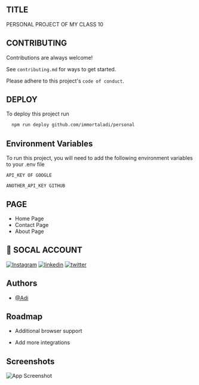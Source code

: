 
## TITLE
PERSONAL PROJECT OF MY CLASS 10
## CONTRIBUTING

Contributions are always welcome!

See `contributing.md` for ways to get started.

Please adhere to this project's `code of conduct`.


## DEPLOY

To deploy this project run

```bash
  npm run deploy github.com/immortaladi/personal
```


## Environment Variables

To run this project, you will need to add the following environment variables to your .env file

`API_KEY OF GOOGLE`

`ANOTHER_API_KEY GITHUB`


## PAGE

- Home Page
- Contact Page
- About Page 



## 🔗 SOCAL ACCOUNT
[![Instagram](https://img.shields.io/badge/instagram-4C1F7A?style=for-the-badge&logo=instagram&logoColor=blac)](https://www.instagram.com/adi.bxr)
[![linkedin](https://img.shields.io/badge/linkedin-0A66C2?style=for-the-badge&logo=linkedin&logoColor=white)](https://www.linkedin.com/immortaladi)
[![twitter](https://img.shields.io/badge/Tweeter-1DA1F2?style=for-the-badge&logo=x&logoColor=white)](https://www.x.com/immortaladit)


## Authors

- [@Adi](https://www.github.com/immortaladi)


## Roadmap

- Additional browser support

- Add more integrations


## Screenshots

![App Screenshot](https://imgur.com/a/F13JxNS)

